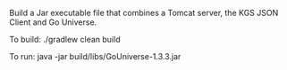 Build a Jar executable file that combines a Tomcat server, the KGS JSON Client and Go Universe.

To build: ./gradlew clean build

To run: java -jar build/libs/GoUniverse-1.3.3.jar 
 
